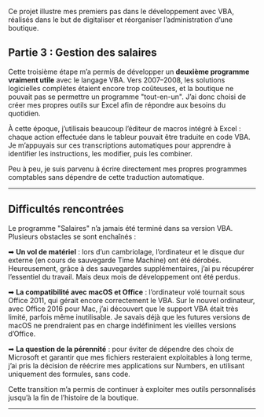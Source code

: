 Ce projet illustre mes premiers pas dans le développement avec VBA, réalisés dans le but de digitaliser et réorganiser l’administration d’une boutique.

## Partie 3 : Gestion des salaires

Cette troisième étape m’a permis de développer un **deuxième programme vraiment utile** avec le langage VBA. Vers 2007–2008, les solutions logicielles complètes étaient encore trop coûteuses, et la boutique ne pouvait pas se permettre un programme "tout-en-un". J’ai donc choisi de créer mes propres outils sur Excel afin de répondre aux besoins du quotidien.

À cette époque, j’utilisais beaucoup l’éditeur de macros intégré à Excel : chaque action effectuée dans le tableur pouvait être traduite en code VBA. Je m’appuyais sur ces transcriptions automatiques pour apprendre à identifier les instructions, les modifier, puis les combiner.

Peu à peu, je suis parvenu à écrire directement mes propres programmes comptables sans dépendre de cette traduction automatique.

---

## Difficultés rencontrées

Le programme "Salaires" n’a jamais été terminé dans sa version VBA. Plusieurs obstacles se sont enchaînés :

➡  **Un vol de matériel** : lors d’un cambriolage, l’ordinateur et le disque dur externe (en cours de sauvegarde Time Machine) ont été dérobés. Heureusement, grâce à des sauvegardes supplémentaires, j’ai pu récupérer l’essentiel du travail. Mais deux mois de développement ont été perdus.

➡  **La compatibilité avec macOS et Office** : l’ordinateur volé tournait sous Office 2011, qui gérait encore correctement le VBA. Sur le nouvel ordinateur, avec Office 2016 pour Mac, j’ai découvert que le support VBA était très limité, parfois même inutilisable. Je savais déjà que les futures versions de macOS ne prendraient pas en charge indéfiniment les vieilles versions d’Office.

➡  **La question de la pérennité** : pour éviter de dépendre des choix de Microsoft et garantir que mes fichiers resteraient exploitables à long terme, j’ai pris la décision de réécrire mes applications sur Numbers, en utilisant uniquement des formules, sans code.

Cette transition m’a permis de continuer à exploiter mes outils personnalisés jusqu’à la fin de l’histoire de la boutique.

---

